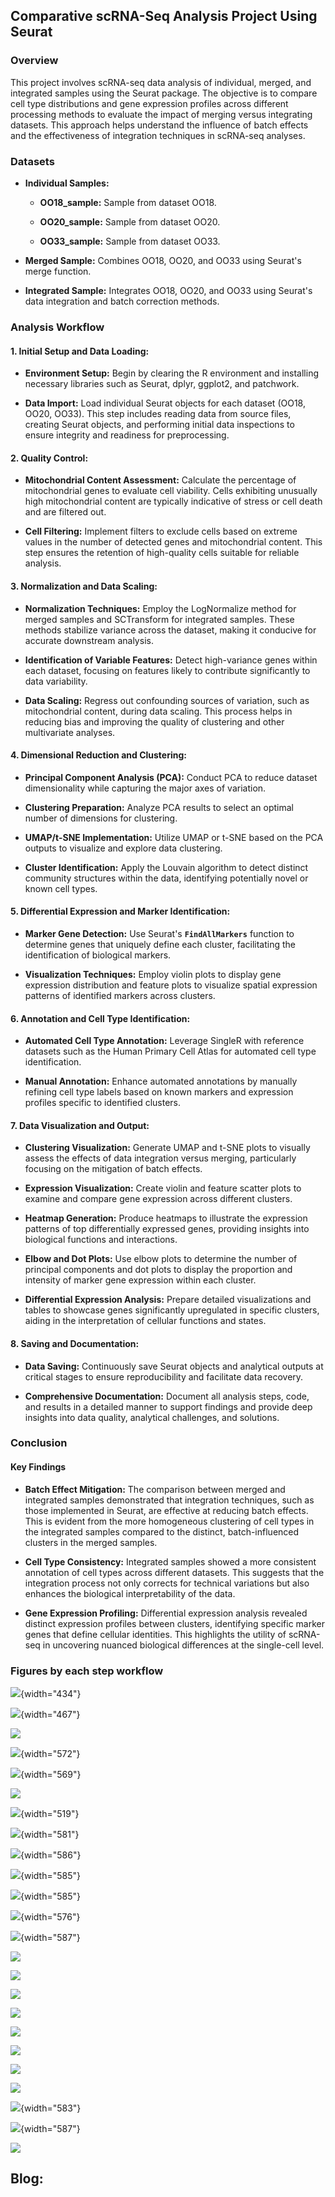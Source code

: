## **Comparative scRNA-Seq Analysis Project Using Seurat**

### **Overview**

This project involves scRNA-seq data analysis of individual, merged, and integrated samples using the Seurat package. The objective is to compare cell type distributions and gene expression profiles across different processing methods to evaluate the impact of merging versus integrating datasets. This approach helps understand the influence of batch effects and the effectiveness of integration techniques in scRNA-seq analyses.

### **Datasets**

-   **Individual Samples:**

    -   **OO18_sample:** Sample from dataset OO18.

    -   **OO20_sample:** Sample from dataset OO20.

    -   **OO33_sample:** Sample from dataset OO33.

-   **Merged Sample:** Combines OO18, OO20, and OO33 using Seurat's merge function.

-   **Integrated Sample:** Integrates OO18, OO20, and OO33 using Seurat's data integration and batch correction methods.

### **Analysis Workflow**

#### **1. Initial Setup and Data Loading:**

-   **Environment Setup:** Begin by clearing the R environment and installing necessary libraries such as Seurat, dplyr, ggplot2, and patchwork.

-   **Data Import:** Load individual Seurat objects for each dataset (OO18, OO20, OO33). This step includes reading data from source files, creating Seurat objects, and performing initial data inspections to ensure integrity and readiness for preprocessing.

#### **2. Quality Control:**

-   **Mitochondrial Content Assessment:** Calculate the percentage of mitochondrial genes to evaluate cell viability. Cells exhibiting unusually high mitochondrial content are typically indicative of stress or cell death and are filtered out.

-   **Cell Filtering:** Implement filters to exclude cells based on extreme values in the number of detected genes and mitochondrial content. This step ensures the retention of high-quality cells suitable for reliable analysis.

#### **3. Normalization and Data Scaling:**

-   **Normalization Techniques:** Employ the LogNormalize method for merged samples and SCTransform for integrated samples. These methods stabilize variance across the dataset, making it conducive for accurate downstream analysis.

-   **Identification of Variable Features:** Detect high-variance genes within each dataset, focusing on features likely to contribute significantly to data variability.

-   **Data Scaling:** Regress out confounding sources of variation, such as mitochondrial content, during data scaling. This process helps in reducing bias and improving the quality of clustering and other multivariate analyses.

#### **4. Dimensional Reduction and Clustering:**

-   **Principal Component Analysis (PCA):** Conduct PCA to reduce dataset dimensionality while capturing the major axes of variation.

-   **Clustering Preparation:** Analyze PCA results to select an optimal number of dimensions for clustering.

-   **UMAP/t-SNE Implementation:** Utilize UMAP or t-SNE based on the PCA outputs to visualize and explore data clustering.

-   **Cluster Identification:** Apply the Louvain algorithm to detect distinct community structures within the data, identifying potentially novel or known cell types.

#### **5. Differential Expression and Marker Identification:**

-   **Marker Gene Detection:** Use Seurat\'s **`FindAllMarkers`** function to determine genes that uniquely define each cluster, facilitating the identification of biological markers.

-   **Visualization Techniques:** Employ violin plots to display gene expression distribution and feature plots to visualize spatial expression patterns of identified markers across clusters.

#### **6. Annotation and Cell Type Identification:**

-   **Automated Cell Type Annotation:** Leverage SingleR with reference datasets such as the Human Primary Cell Atlas for automated cell type identification.

-   **Manual Annotation:** Enhance automated annotations by manually refining cell type labels based on known markers and expression profiles specific to identified clusters.

#### **7. Data Visualization and Output:**

-   **Clustering Visualization:** Generate UMAP and t-SNE plots to visually assess the effects of data integration versus merging, particularly focusing on the mitigation of batch effects.

-   **Expression Visualization:** Create violin and feature scatter plots to examine and compare gene expression across different clusters.

-   **Heatmap Generation:** Produce heatmaps to illustrate the expression patterns of top differentially expressed genes, providing insights into biological functions and interactions.

-   **Elbow and Dot Plots:** Use elbow plots to determine the number of principal components and dot plots to display the proportion and intensity of marker gene expression within each cluster.

-   **Differential Expression Analysis:** Prepare detailed visualizations and tables to showcase genes significantly upregulated in specific clusters, aiding in the interpretation of cellular functions and states.

#### **8. Saving and Documentation:**

-   **Data Saving:** Continuously save Seurat objects and analytical outputs at critical stages to ensure reproducibility and facilitate data recovery.

-   **Comprehensive Documentation:** Document all analysis steps, code, and results in a detailed manner to support findings and provide deep insights into data quality, analytical challenges, and solutions.

### **Conclusion**

#### **Key Findings**

-   **Batch Effect Mitigation:** The comparison between merged and integrated samples demonstrated that integration techniques, such as those implemented in Seurat, are effective at reducing batch effects. This is evident from the more homogeneous clustering of cell types in the integrated samples compared to the distinct, batch-influenced clusters in the merged samples.

-   **Cell Type Consistency:** Integrated samples showed a more consistent annotation of cell types across different datasets. This suggests that the integration process not only corrects for technical variations but also enhances the biological interpretability of the data.

-   **Gene Expression Profiling:** Differential expression analysis revealed distinct expression profiles between clusters, identifying specific marker genes that define cellular identities. This highlights the utility of scRNA-seq in uncovering nuanced biological differences at the single-cell level.

### **Figures by each step workflow**

![](https://github.com/chingyaousf/Comparative-scRNA-Seq-Analysis-Project-Using-Seurat/blob/main/plots/merged_samples%20_feature-feature_scatter_plot_QC_metrics_violin_plot.jpg?raw=true){width="434"}

![](https://github.com/chingyaousf/Comparative-scRNA-Seq-Analysis-Project-Using-Seurat/blob/main/plots/integrated_samples%20_feature-feature_scatter_plot_QC_metrics_violin_plot.jpg?raw=true){width="467"}

![](https://github.com/chingyaousf/Comparative-scRNA-Seq-Analysis-Project-Using-Seurat/blob/main/plots/merged_integrated_plot_merged_variable_feature_2000.jpg?raw=true)

![](https://github.com/chingyaousf/Comparative-scRNA-Seq-Analysis-Project-Using-Seurat/blob/main/plots/heatmap_merged_pca_1_to_6.png?raw=true){width="572"}

![](https://github.com/chingyaousf/Comparative-scRNA-Seq-Analysis-Project-Using-Seurat/blob/main/plots/heatmap_integration_pca_1_to_6.png?raw=true){width="569"}

![](https://github.com/chingyaousf/Comparative-scRNA-Seq-Analysis-Project-Using-Seurat/blob/main/plots/VizDimLoadings_merged_integrated_pca_+ElbowPlot.jpg?raw=true)

![](https://github.com/chingyaousf/Comparative-scRNA-Seq-Analysis-Project-Using-Seurat/blob/main/plots/VizDimLoadings_merged_integrated_pca.jpg?raw=true){width="519"}

![](https://github.com/chingyaousf/Comparative-scRNA-Seq-Analysis-Project-Using-Seurat/blob/main/plots/OO18_sample_SingleR_annotation_legend_label_02.jpeg?raw=true){width="581"}

![](https://github.com/chingyaousf/Comparative-scRNA-Seq-Analysis-Project-Using-Seurat/blob/main/plots/OO20_sample_SingleR_annotation_legend_label_02.jpeg?raw=true){width="586"}

![](https://github.com/chingyaousf/Comparative-scRNA-Seq-Analysis-Project-Using-Seurat/blob/main/plots/OO33_sample_SingleR_annotation_legend_label_02.jpeg?raw=true){width="585"}

![](https://github.com/chingyaousf/Comparative-scRNA-Seq-Analysis-Project-Using-Seurat/blob/main/plots/SingleR_merged_integrated_annotation_cluster_umap_legend_label.jpg?raw=true){width="585"}

![](https://github.com/chingyaousf/Comparative-scRNA-Seq-Analysis-Project-Using-Seurat/blob/main/plots/merged_SingleR_annotation_legend_label_02_and_Cell_Type_Annotation_Across_Clusters.jpg?raw=true){width="576"}

![](https://github.com/chingyaousf/Comparative-scRNA-Seq-Analysis-Project-Using-Seurat/blob/main/plots/integration_SingleR_annotation_legend_label_02_and_Cell_Type_Annotation_Across_Clusters.jpg?raw=true){width="587"}

![](https://github.com/chingyaousf/Comparative-scRNA-Seq-Analysis-Project-Using-Seurat/blob/main/plots/heatmap_merged_cells_and_features_top_10_markers_for_each_cluster.jpeg?raw=true)

![](https://github.com/chingyaousf/Comparative-scRNA-Seq-Analysis-Project-Using-Seurat/blob/main/plots/integrated_samples_top10_genes_heatmap.jpeg?raw=true)

![](https://github.com/chingyaousf/Comparative-scRNA-Seq-Analysis-Project-Using-Seurat/blob/main/plots/merged_samples_violin_visualizing_marker_expression_each_cluster.jpeg?raw=true)

![](https://github.com/chingyaousf/Comparative-scRNA-Seq-Analysis-Project-Using-Seurat/blob/main/plots/merged_sample_violin_visualizing_marker_expression_raw_counts_each_cluster.jpeg?raw=true)

![](https://github.com/chingyaousf/Comparative-scRNA-Seq-Analysis-Project-Using-Seurat/blob/main/plots/integrated_samples_violin_visualizing_marker_expression_each_cluster.jpeg?raw=true)

![](https://github.com/chingyaousf/Comparative-scRNA-Seq-Analysis-Project-Using-Seurat/blob/main/plots/integrated_sample_violin_visualizing_marker_expression_raw_counts_each_cluster.jpeg?raw=true)

![](https://github.com/chingyaousf/Comparative-scRNA-Seq-Analysis-Project-Using-Seurat/blob/main/plots/FeaturePlot_merged_top_markers_per_cluster.jpeg?raw=true)

![](https://github.com/chingyaousf/Comparative-scRNA-Seq-Analysis-Project-Using-Seurat/blob/main/plots/FeaturePlot_integrated_top_markers_per_cluster.jpeg?raw=true)

![](https://github.com/chingyaousf/Comparative-scRNA-Seq-Analysis-Project-Using-Seurat/blob/main/plots/merged_sample_canonical_markers_annotation_and_DotPlot.jpg?raw=true){width="583"}

![](https://github.com/chingyaousf/Comparative-scRNA-Seq-Analysis-Project-Using-Seurat/blob/main/plots/integration_sample_canonical_markers_annotation_and_DotPlot.jpg?raw=true){width="587"}

![](https://github.com/chingyaousf/Comparative-scRNA-Seq-Analysis-Project-Using-Seurat/blob/main/plots/merged_integrated_annotation_cluster_umap_legend_label.jpg?raw=true)

## Blog:
